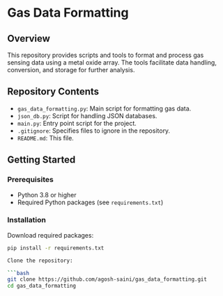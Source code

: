 # Gas Data Formatting

## Overview

This repository provides scripts and tools to format and process gas sensing data using a metal oxide array. The tools facilitate data handling, conversion, and storage for further analysis.

## Repository Contents

- `gas_data_formatting.py`: Main script for formatting gas data.
- `json_db.py`: Script for handling JSON databases.
- `main.py`: Entry point script for the project.
- `.gitignore`: Specifies files to ignore in the repository.
- `README.md`: This file.

## Getting Started

### Prerequisites

- Python 3.8 or higher
- Required Python packages (see `requirements.txt`)

### Installation

Download required packages:

```bash
pip install -r requirements.txt 

Clone the repository:

```bash
git clone https://github.com/agosh-saini/gas_data_formatting.git
cd gas_data_formatting
